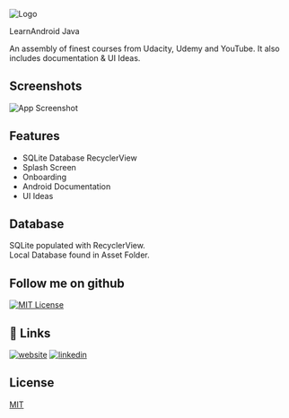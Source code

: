 
![Logo](images/)


LearnAndroid Java

An assembly of finest courses from Udacity, Udemy and YouTube. It also includes documentation & UI Ideas.



## Screenshots

![App Screenshot](https://via.placeholder.com/468x300?text=App+Screenshot+Here)


## Features

- SQLite Database RecyclerView
- Splash Screen
- Onboarding
- Android Documentation
- UI Ideas




## Database

SQLite populated with RecyclerView. \
Local Database found in Asset Folder. 



## Follow me on github


[![MIT License](https://img.shields.io/github/followers/5?style=social)](https://github.com/tterb/atomic-design-ui/blob/master/LICENSEs)


 
## 🔗 Links
[![website](https://img.shields.io/badge/my_portfolio-000?style=for-the-badge&logo=ko-fi&logoColor=white)](https://katherinempeterson.com/)
[![linkedin](https://img.shields.io/badge/linkedin-0A66C2?style=for-the-badge&logo=linkedin&logoColor=white)](https://www.linkedin.com/)



## License

[MIT](https://choosealicense.com/licenses/mit/)

